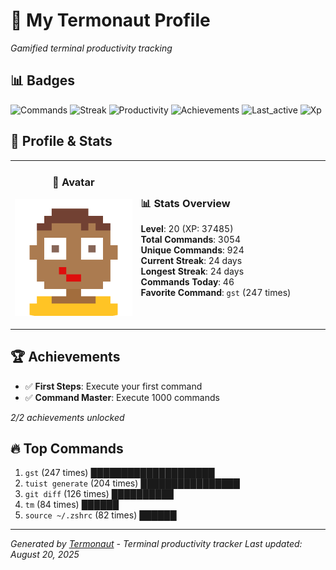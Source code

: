 # 🚀 My Termonaut Profile

*Gamified terminal productivity tracking*

## 📊 Badges

![Commands](https://img.shields.io/badge/Commands-3054-blue?style=flat-square&logo=terminal&logoColor=white) ![Streak](https://img.shields.io/badge/Streak-24+days-blue?style=flat-square&logo=terminal&logoColor=white) ![Productivity](https://img.shields.io/badge/Productivity-80.0%25-green?style=flat-square&logo=terminal&logoColor=white) ![Achievements](https://img.shields.io/badge/Achievements-5%2F10-blue?style=flat-square&logo=terminal&logoColor=white) ![Last_active](https://img.shields.io/badge/Last+Active-15h+ago-yellow?style=flat-square&logo=terminal&logoColor=white) ![Xp](https://img.shields.io/badge/XP-Level+20+%2837485%2F44100%29-blue?style=flat-square&logo=terminal&logoColor=white) 

## 🎨 Profile & Stats

<table><tr>
<td width="40%" align="center">

### 👤 Avatar

![Avatar](./avatars/92d16113f346b44989c006b24588ea12.svg)

</td>
<td width="60%">

### 📊 Stats Overview

**Level**: 20 (XP: 37485)  
**Total Commands**: 3054  
**Unique Commands**: 924  
**Current Streak**: 24 days  
**Longest Streak**: 24 days  
**Commands Today**: 46  
**Favorite Command**: `gst` (247 times)  

</td>
</tr></table>

## 🏆 Achievements

- ✅ **First Steps**: Execute your first command
- ✅ **Command Master**: Execute 1000 commands

*2/2 achievements unlocked*

## 🔥 Top Commands

1. `gst` (247 times) ████████████████████
2. `tuist generate` (204 times) ████████████████
3. `git diff` (126 times) ██████████
4. `tm` (84 times) ██████
5. `source ~/.zshrc` (82 times) ██████

---

*Generated by [Termonaut](https://github.com/oiahoon/termonaut) - Terminal productivity tracker*
*Last updated: August 20, 2025*
